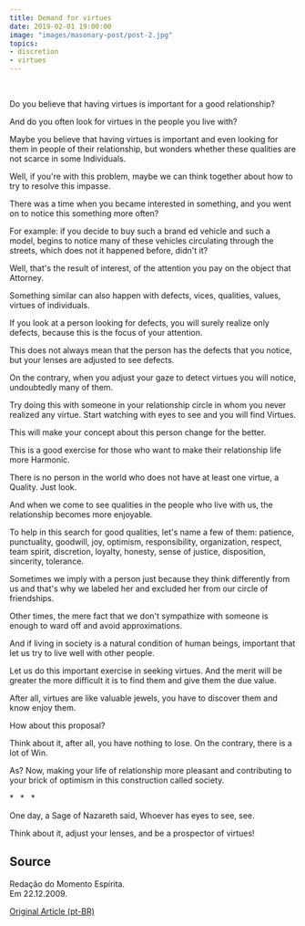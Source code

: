 ```yaml
---
title: Demand for virtues
date: 2019-02-01 19:00:00
image: "images/masonary-post/post-2.jpg"
topics: 
- discretion
- virtues
---
```

 

Do you believe that having virtues is important for a good relationship?

And do you often look for virtues in the people you live with?

Maybe you believe that having virtues is important and even looking for them in people
of their relationship, but wonders whether these qualities are not scarce in some
Individuals.

Well, if you're with this problem, maybe we can think together about
how to try to resolve this impasse.

There was a time when you became interested in something, and you went on to notice
this something more often?

For example: if you decide to buy such a brand ed vehicle and such a model,
begins to notice many of these vehicles circulating through the streets, which does not
it happened before, didn't it?

Well, that's the result of interest, of the attention you pay on the object that
Attorney.

Something similar can also happen with defects, vices,
qualities, values, virtues of individuals.

If you look at a person looking for defects, you will surely realize only
defects, because this is the focus of your attention.

This does not always mean that the person has the defects that you notice, but
your lenses are adjusted to see defects.

On the contrary, when you adjust your gaze to detect virtues you will notice,
undoubtedly many of them.

Try doing this with someone in your relationship circle in whom you
never realized any virtue. Start watching with eyes to see and you will find
Virtues.

This will make your concept about this person change for the better.

This is a good exercise for those who want to make their relationship life more
Harmonic.

There is no person in the world who does not have at least one virtue, a
Quality. Just look.

And when we come to see qualities in the people who live with us, the
relationship becomes more enjoyable.

To help in this search for good qualities, let's name a few of them:
patience, punctuality, goodwill, joy, optimism, responsibility,
organization, respect, team spirit, discretion, loyalty, honesty,
sense of justice, disposition, sincerity, tolerance.

Sometimes we imply with a person just because they think differently from us and
that's why we labeled her and excluded her from our circle of friendships.

Other times, the mere fact that we don't sympathize with someone is enough to
ward off and avoid approximations.

And if living in society is a natural condition of human beings, important that
let us try to live well with other people.

Let us do this important exercise in seeking virtues.
And the merit will be greater the more difficult it is to find them and give them the
due value.

After all, virtues are like valuable jewels, you have to discover them and know
enjoy them.

How about this proposal?

Think about it, after all, you have nothing to lose. On the contrary, there is a lot of
Win.

As? Now, making your life of relationship more pleasant and contributing to your
brick of optimism in this construction called society.

*   *   *

One day, a Sage of Nazareth said, Whoever has eyes to see, see.

Think about it, adjust your lenses, and be a prospector of virtues! 

## Source
Redação do Momento Espírita.  
Em 22.12.2009.


[Original Article (pt-BR)](http://momento.com.br/pt/ler_texto.php?id=1217)

